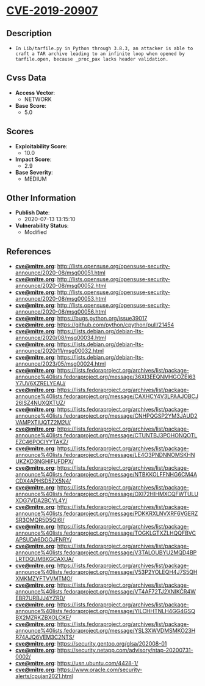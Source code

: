 
# [CVE-2019-20907](http://lists.opensuse.org/opensuse-security-announce/2020-08/msg00051.html)

## Description

- `In Lib/tarfile.py in Python through 3.8.3, an attacker is able to craft a TAR archive leading to an infinite loop when opened by tarfile.open, because _proc_pax lacks header validation.`

## Cvss Data

- **Access Vector**:
  - NETWORK
- **Base Score**:
  - 5.0

## Scores

- **Exploitability Score**:
  - 10.0
- **Impact Score**:
  - 2.9
- **Base Severity**:
  - MEDIUM

## Other Information

- **Publish Date**:
  - 2020-07-13 13:15:10
- **Vulnerability Status**:
  - Modified

## References

- **cve@mitre.org**: http://lists.opensuse.org/opensuse-security-announce/2020-08/msg00051.html
- **cve@mitre.org**: http://lists.opensuse.org/opensuse-security-announce/2020-08/msg00052.html
- **cve@mitre.org**: http://lists.opensuse.org/opensuse-security-announce/2020-08/msg00053.html
- **cve@mitre.org**: http://lists.opensuse.org/opensuse-security-announce/2020-08/msg00056.html
- **cve@mitre.org**: https://bugs.python.org/issue39017
- **cve@mitre.org**: https://github.com/python/cpython/pull/21454
- **cve@mitre.org**: https://lists.debian.org/debian-lts-announce/2020/08/msg00034.html
- **cve@mitre.org**: https://lists.debian.org/debian-lts-announce/2020/11/msg00032.html
- **cve@mitre.org**: https://lists.debian.org/debian-lts-announce/2023/05/msg00024.html
- **cve@mitre.org**: https://lists.fedoraproject.org/archives/list/package-announce%40lists.fedoraproject.org/message/36XI3EEQNMHGOZEI63Y7UV6XZRELYEAU/
- **cve@mitre.org**: https://lists.fedoraproject.org/archives/list/package-announce%40lists.fedoraproject.org/message/CAXHCY4V3LPAAJOBCJ26ISZ4NUXQXTUZ/
- **cve@mitre.org**: https://lists.fedoraproject.org/archives/list/package-announce%40lists.fedoraproject.org/message/CNHPQGSP2YM3JAUD2VAMPXTIUQTZ2M2U/
- **cve@mitre.org**: https://lists.fedoraproject.org/archives/list/package-announce%40lists.fedoraproject.org/message/CTUNTBJ3POHONQOTLEZC46POCIYYTAKZ/
- **cve@mitre.org**: https://lists.fedoraproject.org/archives/list/package-announce%40lists.fedoraproject.org/message/LE4O3PNDNNOMSKHNUKZKD3NGHIFUFDPX/
- **cve@mitre.org**: https://lists.fedoraproject.org/archives/list/package-announce%40lists.fedoraproject.org/message/NTBKKOLFFNHG6CM4ACDX4APHSD5ZX5N4/
- **cve@mitre.org**: https://lists.fedoraproject.org/archives/list/package-announce%40lists.fedoraproject.org/message/OXI72HIHMXCQFWTULUXDG7VDA2BCYL4Y/
- **cve@mitre.org**: https://lists.fedoraproject.org/archives/list/package-announce%40lists.fedoraproject.org/message/PDKKRXLNVXRF6VGERZSR3OMQR5D5QI6I/
- **cve@mitre.org**: https://lists.fedoraproject.org/archives/list/package-announce%40lists.fedoraproject.org/message/TOGKLGTXZLHQQFBVCAPSUDA6DOOJFNRY/
- **cve@mitre.org**: https://lists.fedoraproject.org/archives/list/package-announce%40lists.fedoraproject.org/message/V3TALOUBYU2MQD4BPLRTDQUMBKGCAXUA/
- **cve@mitre.org**: https://lists.fedoraproject.org/archives/list/package-announce%40lists.fedoraproject.org/message/V53P2YOLEQH4J7S5QHXMKMZYFTVVMTMO/
- **cve@mitre.org**: https://lists.fedoraproject.org/archives/list/package-announce%40lists.fedoraproject.org/message/VT4AF72TJ2XNIKCR4WEBR7URBJJ4YZRD/
- **cve@mitre.org**: https://lists.fedoraproject.org/archives/list/package-announce%40lists.fedoraproject.org/message/YILCHHTNLH4GG4GSQBX2MZRKZBXOLCKE/
- **cve@mitre.org**: https://lists.fedoraproject.org/archives/list/package-announce%40lists.fedoraproject.org/message/YSL3XWVDMSMKO23HR74AJQ6VEM3C2NTS/
- **cve@mitre.org**: https://security.gentoo.org/glsa/202008-01
- **cve@mitre.org**: https://security.netapp.com/advisory/ntap-20200731-0002/
- **cve@mitre.org**: https://usn.ubuntu.com/4428-1/
- **cve@mitre.org**: https://www.oracle.com/security-alerts/cpujan2021.html
